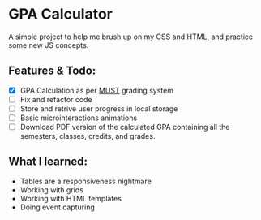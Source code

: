 # GPA Calculator

A simple project to help me brush up on my CSS and HTML, and practice some new JS concepts.

## Features & Todo:

- [x] GPA Calculation as per [MUST](https://must.ac.tz/) grading system
- [ ] Fix and refactor code
- [ ] Store and retrive user progress in local storage
- [ ] Basic microinteractions animations
- [ ] Download PDF version of the calculated GPA containing all the semesters, classes, credits, and grades.

## What I learned:
- Tables are a responsiveness nightmare
- Working with grids
- Working with HTML templates
- Doing event capturing